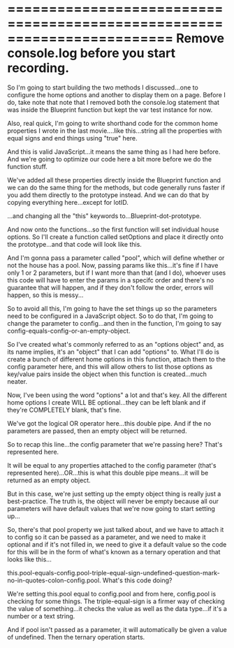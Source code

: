 ========================================================================
Remove console.log  before you start recording.
========================================================================

So I'm going to start building the two methods I discussed...one to configure the home options and another to display them on a page. Before I do, take note that note that I removed both the console.log statement that was inside the Blueprint function but kept the var test instance for now.

Also, real quick, I'm going to write shorthand code for the common home properties I wrote in the last movie....like this...string all the properties with equal signs and end things using "true" here.

And this is valid JavaScript...it means the same thing as I had here before.  And we're going to optimize our code here a bit more before we do the function stuff.

We've added all these properties directly inside the Blueprint function and we can do the same thing for the methods, but code generally runs faster if you add them directly to the prototype instead. And we can do that by copying everything here...except for lotID.

...and changing all the "this" keywords to...Blueprint-dot-prototype.

And now onto the functions...so the first function will set individual house options. So I'll create a function called setOptions and place it directly onto the prototype...and that code will look like this.

And I'm gonna pass a parameter called "pool", which will define whether or not the house has a pool. Now, passing params like this...it's fine if I have only 1 or 2 parameters, but if I want more than that (and I do), whoever uses this code will have to enter the params in a specifc order and there's no guarantee that will happen, and if they don't follow the order, errors will happen, so this is messy...

So to avoid all this, I'm going to have the set things up so the parameters need to be configured in a JavaScript object. So to do that, I'm going to change the parameter to config...and then in the function, I'm going to say config-equals-config-or-an-empty-object.

So I've created what's commonly referred to as an "options object" and, as its name implies, it's an "object" that I can add "options" to. What I'll do is create a bunch of different home options in this function, attach them to the config parameter here, and this will allow others to list those options as key/value pairs inside the object when this function is created...much neater.

Now, I've been using the word "options" a lot and that's key. All the different home options I create WILL BE optional...they can be left blank and if they're COMPLETELY blank, that's fine.

We've got the logical OR operator here...this double pipe. And if the no parameters are passed, then an empty object will be returned.

So to recap this line...the config parameter that we're passing here? That's represented here.

It will be equal to any properties attached to the config parameter (that's represented here)...OR...this is what this double pipe means...it will be returned as an empty object.

But in this case, we're just setting up the empty object thing is really just a best-practice. The truth is, the object will never be empty because all our parameters will have default values that we're now going to start setting up...

So, there's that pool property we just talked about, and we have to attach it to config so it can be passed as a parameter, and we need to make it optional and if it's not filled in, we need to give it a default value so the code for this will be in the form of what's known as a ternary operation and that looks like this...

this.pool-equals-config.pool-triple-equal-sign-undefined-question-mark-no-in-quotes-colon-config.pool. What's this code doing?

We're setting this.pool equal to config.pool and from here, config.pool is checking for some things. The triple-equal-sign is a firmer way of checking the value of something...it checks the value as well as the data type...if it's a number or a text string.

And if pool isn't passed as a parameter, it will automatically be given a value of undefined. Then the ternary operation starts.

